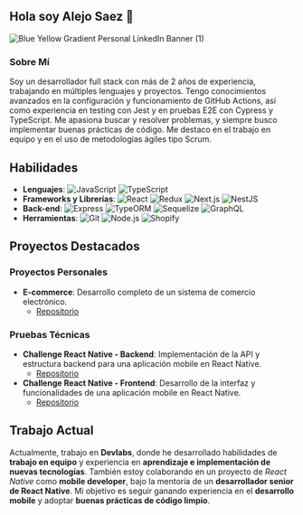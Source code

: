 ## Hola soy Alejo Saez 👋

![Blue   Yellow Gradient Personal LinkedIn Banner (1)](https://github.com/user-attachments/assets/b5b132b7-0f59-4121-8850-fd26bb9dfa35)


### Sobre Mí
Soy un desarrollador full stack con más de 2 años de experiencia, trabajando en múltiples lenguajes y proyectos. Tengo conocimientos avanzados en la configuración y funcionamiento de GitHub Actions, así como experiencia en testing con Jest y en pruebas E2E con Cypress y TypeScript. Me apasiona buscar y resolver problemas, y siempre busco implementar buenas prácticas de código. Me destaco en el trabajo en equipo y en el uso de metodologías ágiles tipo Scrum.



## Habilidades
- **Lenguajes**: ![JavaScript](https://img.shields.io/badge/-JavaScript-yellow) ![TypeScript](https://img.shields.io/badge/-TypeScript-blue)
- **Frameworks y Librerías**: ![React](https://img.shields.io/badge/-React-blue) ![Redux](https://img.shields.io/badge/-Redux-purple) ![Next.js](https://img.shields.io/badge/-Next.js-black) ![NestJS](https://img.shields.io/badge/-NestJS-red)
- **Back-end**: ![Express](https://img.shields.io/badge/-Express-lightgrey) ![TypeORM](https://img.shields.io/badge/-TypeORM-orange) ![Sequelize](https://img.shields.io/badge/-Sequelize-blue) ![GraphQL](https://img.shields.io/badge/-GraphQL-pink)
- **Herramientas**: ![Git](https://img.shields.io/badge/-Git-orange) ![Node.js](https://img.shields.io/badge/-Node.js-green) ![Shopify](https://img.shields.io/badge/-Shopify-brightgreen)


## Proyectos Destacados

### Proyectos Personales
- **E-commerce**: Desarrollo completo de un sistema de comercio electrónico.
  - [Repositorio](https://github.com/alejosaez/e-commerce.git)

### Pruebas Técnicas
- **Challenge React Native - Backend**: Implementación de la API y estructura backend para una aplicación mobile en React Native.
  - [Repositorio](https://github.com/alejosaez/ChallengeRNBack)
- **Challenge React Native - Frontend**: Desarrollo de la interfaz y funcionalidades de una aplicación mobile en React Native.
  - [Repositorio](https://github.com/alejosaez/challengeRN-)

## Trabajo Actual

Actualmente, trabajo en **Devlabs**, donde he desarrollado habilidades de **trabajo en equipo** y experiencia en **aprendizaje e implementación de nuevas tecnologías**. También estoy colaborando en un proyecto de _React Native_ como **mobile developer**, bajo la mentoría de un **desarrollador senior de React Native**. Mi objetivo es seguir ganando experiencia en el **desarrollo mobile** y adoptar **buenas prácticas de código limpio**.

